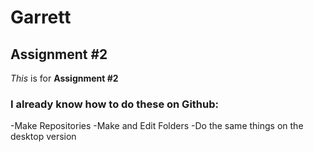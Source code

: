 # Garrett
## Assignment #2
*This* is for **Assignment #2**
### I already know how to do these on Github:
-Make Repositories
-Make and Edit Folders
-Do the same things on the desktop version
